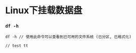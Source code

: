 Linux下挂载数据盘
=================

### `df -h`

    df -h // 使用此命令可以查看到已可用的文件系统 (已分区, 已格式化)

    // test tt
